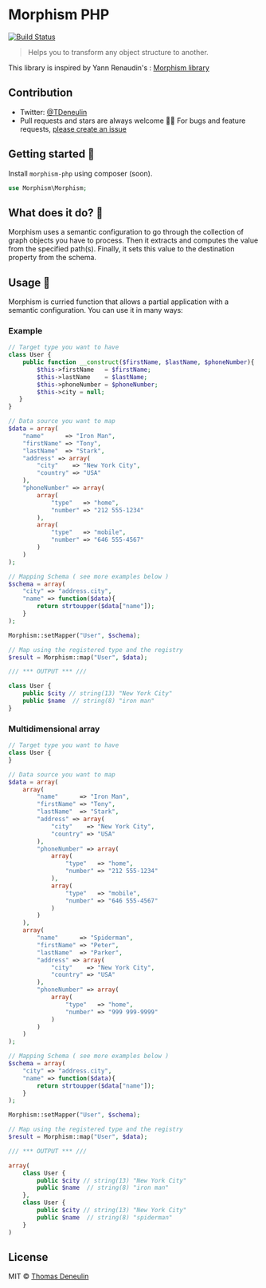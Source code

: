 # Morphism PHP

[![Build Status][travis-image]][travis-url]
> Helps you to transform any object structure to another.

This library is inspired by Yann Renaudin's : [Morphism library](https://github.com/emyann/morphism)

## Contribution 

- Twitter: [@TDeneulin][twitter-account]
- Pull requests and stars are always welcome 🙏🏽 For bugs and feature requests, [please create an issue](https://github.com/Gmulti/morphism-php/issues)


## Getting started 🚀 

Install `morphism-php` using composer (soon).

```php
use Morphism\Morphism;
```

## What does it do? 🤔

Morphism uses a semantic configuration to go through the collection of graph objects you have to process. Then it extracts and computes the value from the specified path(s). Finally, it sets this value to the destination property from the schema.

## Usage 🍔
Morphism is curried function that allows a partial application with a semantic configuration. You can use it in many ways:

### Example
```php
// Target type you want to have
class User {
    public function __construct($firstName, $lastName, $phoneNumber){
        $this->firstName   = $firstName;
        $this->lastName    = $lastName;
        $this->phoneNumber = $phoneNumber;
        $this->city = null;
   }
}

// Data source you want to map
$data = array(
    "name"      => "Iron Man",
    "firstName" => "Tony",
    "lastName"  => "Stark",
    "address" => array(
        "city"    => "New York City",
        "country" => "USA"
    ),
    "phoneNumber" => array(
        array(
            "type"   => "home",
            "number" => "212 555-1234"
        ),
        array(
            "type"   => "mobile",
            "number" => "646 555-4567"
        )
    )
);

// Mapping Schema ( see more examples below )
$schema = array(
    "city" => "address.city",
    "name" => function($data){
        return strtoupper($data["name"]);
    }
);

Morphism::setMapper("User", $schema);

// Map using the registered type and the registry
$result = Morphism::map("User", $data);

/// *** OUTPUT *** ///

class User {
    public $city // string(13) "New York City"
    public $name  // string(8) "iron man"
}
```

### Multidimensional array
```php
// Target type you want to have
class User {
}

// Data source you want to map
$data = array(
    array(
        "name"      => "Iron Man",
        "firstName" => "Tony",
        "lastName"  => "Stark",
        "address" => array(
            "city"    => "New York City",
            "country" => "USA"
        ),
        "phoneNumber" => array(
            array(
                "type"   => "home",
                "number" => "212 555-1234"
            ),
            array(
                "type"   => "mobile",
                "number" => "646 555-4567"
            )
        )
    ),
    array(
        "name"      => "Spiderman",
        "firstName" => "Peter",
        "lastName"  => "Parker",
        "address" => array(
            "city"    => "New York City",
            "country" => "USA"
        ),
        "phoneNumber" => array(
            array(
                "type"   => "home",
                "number" => "999 999-9999"
            )
        )
    )
);

// Mapping Schema ( see more examples below )
$schema = array(
    "city" => "address.city",
    "name" => function($data){
        return strtoupper($data["name"]);
    }
);

Morphism::setMapper("User", $schema);

// Map using the registered type and the registry
$result = Morphism::map("User", $data);

/// *** OUTPUT *** ///

array(
    class User {
        public $city // string(13) "New York City"
        public $name  // string(8) "iron man"
    },
    class User {
        public $city // string(13) "New York City"
        public $name  // string(8) "spiderman"
    }
)
```


## License

MIT © [Thomas Deneulin][twitter-account]

[twitter-account]: https://twitter.com/TDeneulin
[travis-image]: https://travis-ci.org/Gmulti/morphism-php.svg?branch=master
[travis-url]: https://travis-ci.org/Gmulti/morphism-php

